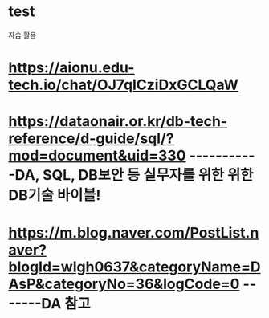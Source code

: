 # test
자습 활용
# https://aionu.edu-tech.io/chat/OJ7qlCziDxGCLQaW
# https://dataonair.or.kr/db-tech-reference/d-guide/sql/?mod=document&uid=330  -----------DA, SQL, DB보안 등 실무자를 위한 위한 DB기술 바이블!
# https://m.blog.naver.com/PostList.naver?blogId=wlgh0637&categoryName=DAsP&categoryNo=36&logCode=0   -------DA 참고
